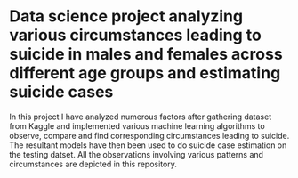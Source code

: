 # Data science project analyzing various circumstances leading to suicide in males and females across different age groups and estimating suicide cases 

In this project I have analyzed numerous factors after gathering dataset from Kaggle and implemented various machine learning algorithms to observe, compare and find corresponding circumstances leading to suicide. The resultant models have then been used to do suicide case estimation on the testing datset. All the observations involving various patterns and circumstances are depicted in this repository.
